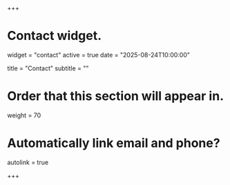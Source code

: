 +++
# Contact widget.
widget = "contact"
active = true
date = "2025-08-24T10:00:00"

title = "Contact"
subtitle = ""

# Order that this section will appear in.
weight = 70

# Automatically link email and phone?
autolink = true

+++

